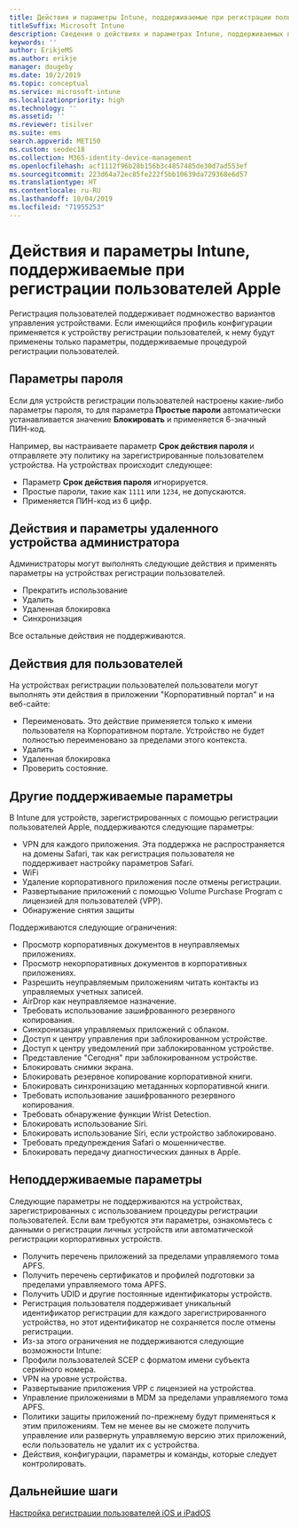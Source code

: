 ```yaml
---
title: Действия и параметры Intune, поддерживаемые при регистрации пользователей Apple
titleSuffix: Microsoft Intune
description: Сведения о действиях и параметрах Intune, поддерживаемых при регистрации пользователей Apple
keywords: ''
author: ErikjeMS
ms.author: erikje
manager: dougeby
ms.date: 10/2/2019
ms.topic: conceptual
ms.service: microsoft-intune
ms.localizationpriority: high
ms.technology: ''
ms.assetid: ''
ms.reviewer: tisilver
ms.suite: ems
search.appverid: MET150
ms.custom: seodec18
ms.collection: M365-identity-device-management
ms.openlocfilehash: acf1112f96b28b156b3c4857485de30d7ad553ef
ms.sourcegitcommit: 223d64a72ec85fe222f5bb10639da729368e6d57
ms.translationtype: HT
ms.contentlocale: ru-RU
ms.lasthandoff: 10/04/2019
ms.locfileid: "71955253"
---
```

# <a name="intune-actions-and-options-supported-with-apple-user-enrollment"></a>Действия и параметры Intune, поддерживаемые при регистрации пользователей Apple

Регистрация пользователей поддерживает подмножество вариантов управления устройствами. Если имеющийся профиль конфигурации применяется к устройству регистрации пользователей, к нему будут применены только параметры, поддерживаемые процедурой регистрации пользователей.

## <a name="password-settings"></a>Параметры пароля

Если для устройств регистрации пользователей настроены какие-либо параметры пароля, то для параметра **Простые пароли** автоматически устанавливается значение **Блокировать** и применяется 6-значный ПИН-код.

Например, вы настраиваете параметр **Срок действия пароля** и отправляете эту политику на зарегистрированные пользователем устройства. На устройствах происходит следующее:
- Параметр **Срок действия пароля** игнорируется.
- Простые пароли, такие как `1111` или `1234`, не допускаются.
- Применяется ПИН-код из 6 цифр.

## <a name="administrator-remote-device-actions-and-options"></a>Действия и параметры удаленного устройства администратора
Администраторы могут выполнять следующие действия и применять параметры на устройствах регистрации пользователей.
- Прекратить использование
- Удалить
- Удаленная блокировка
- Синхронизация

Все остальные действия не поддерживаются.

## <a name="end-user-actions"></a>Действия для пользователей
На устройствах регистрации пользователей пользователи могут выполнять эти действия в приложении "Корпоративный портал" и на веб-сайте:
- Переименовать. Это действие применяется только к имени пользователя на Корпоративном портале. Устройство не будет полностью переименовано за пределами этого контекста.
- Удалить
- Удаленная блокировка
- Проверить состояние.

## <a name="other-supported-options"></a>Другие поддерживаемые параметры

В Intune для устройств, зарегистрированных с помощью регистрации пользователей Apple, поддерживаются следующие параметры:
- VPN для каждого приложения. Эта поддержка не распространяется на домены Safari, так как регистрация пользователя не поддерживает настройку параметров Safari.
- WiFi 
- Удаление корпоративного приложения после отмены регистрации.
- Развертывание приложений с помощью Volume Purchase Program с лицензией для пользователей (VPP).
- Обнаружение снятия защиты

Поддерживаются следующие ограничения:
- Просмотр корпоративных документов в неуправляемых приложениях.
- Просмотр некорпоративных документов в корпоративных приложениях.
- Разрешить неуправляемым приложениям читать контакты из управляемых учетных записей.
- AirDrop как неуправляемое назначение.
- Требовать использование зашифрованного резервного копирования.
- Синхронизация управляемых приложений с облаком.
- Доступ к центру управления при заблокированном устройстве.
- Доступ к центру уведомлений при заблокированном устройстве.
- Представление "Сегодня" при заблокированном устройстве.
- Блокировать снимки экрана.
- Блокировать резервное копирование корпоративной книги.
- Блокировать синхронизацию метаданных корпоративной книги.
- Требовать использование зашифрованного резервного копирования.
- Требовать обнаружение функции Wrist Detection.
- Блокировать использование Siri.
- Блокировать использование Siri, если устройство заблокировано.
- Требовать предупреждения Safari о мошенничестве.
- Блокировать передачу диагностических данных в Apple.


## <a name="options-not-supported"></a>Неподдерживаемые параметры
Следующие параметры не поддерживаются на устройствах, зарегистрированных с использованием процедуры регистрации пользователей. Если вам требуются эти параметры, ознакомьтесь с данными о регистрации личных устройств или автоматической регистрации корпоративных устройств.
- Получить перечень приложений за пределами управляемого тома APFS.
- Получить перечень сертификатов и профилей подготовки за пределами управляемого тома APFS.
- Получить UDID и другие постоянные идентификаторы устройств.
- Регистрация пользователя поддерживает уникальный идентификатор регистрации для каждого зарегистрированного устройства, но этот идентификатор не сохраняется после отмены регистрации.
- Из-за этого ограничения не поддерживаются следующие возможности Intune:
- Профили пользователей SCEP с форматом имени субъекта серийного номера.
- VPN на уровне устройства.
- Развертывание приложения VPP с лицензией на устройства.
- Управление приложениями в MDM за пределами управляемого тома APFS.
- Политики защиты приложений по-прежнему будут применяться к этим приложениям. Тем не менее вы не сможете получить управление или развернуть управляемую версию этих приложений, если пользователь не удалит их с устройства.
- Действия, конфигурации, параметры и команды, которые следует контролировать. 

## <a name="next-steps"></a>Дальнейшие шаги

[Настройка регистрации пользователей iOS и iPadOS](ios-user-enrollment.md)